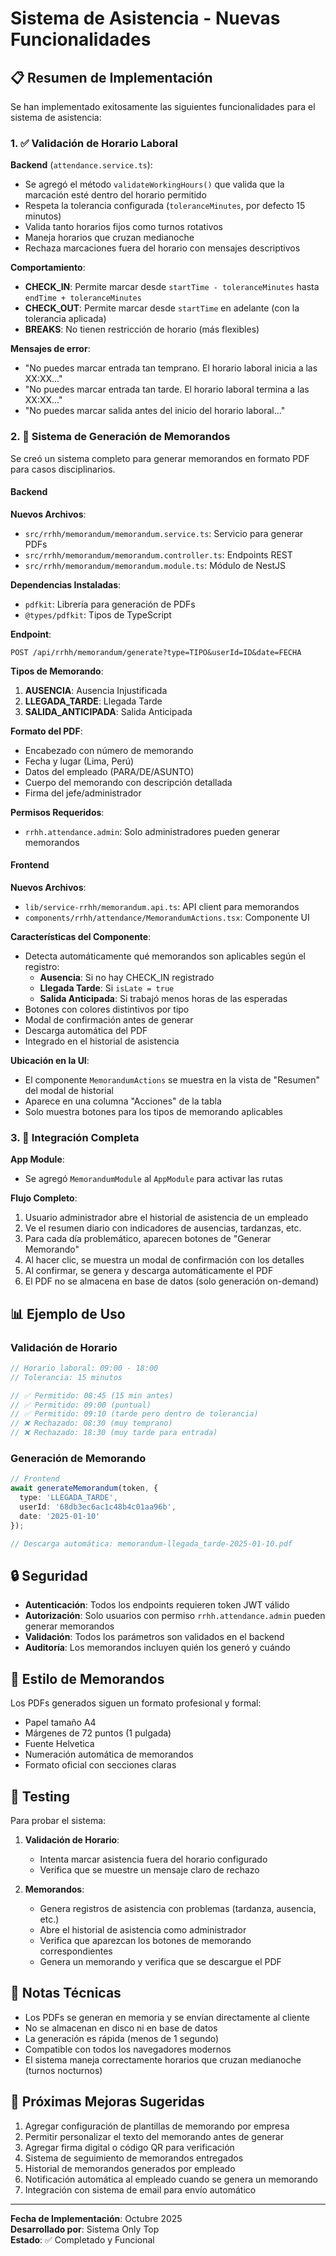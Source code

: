 # Sistema de Asistencia - Nuevas Funcionalidades

## 📋 Resumen de Implementación

Se han implementado exitosamente las siguientes funcionalidades para el sistema de asistencia:

### 1. ✅ Validación de Horario Laboral

**Backend** (`attendance.service.ts`):
- Se agregó el método `validateWorkingHours()` que valida que la marcación esté dentro del horario permitido
- Respeta la tolerancia configurada (`toleranceMinutes`, por defecto 15 minutos)
- Valida tanto horarios fijos como turnos rotativos
- Maneja horarios que cruzan medianoche
- Rechaza marcaciones fuera del horario con mensajes descriptivos

**Comportamiento**:
- **CHECK_IN**: Permite marcar desde `startTime - toleranceMinutes` hasta `endTime + toleranceMinutes`
- **CHECK_OUT**: Permite marcar desde `startTime` en adelante (con la tolerancia aplicada)
- **BREAKS**: No tienen restricción de horario (más flexibles)

**Mensajes de error**:
- "No puedes marcar entrada tan temprano. El horario laboral inicia a las XX:XX..."
- "No puedes marcar entrada tan tarde. El horario laboral termina a las XX:XX..."
- "No puedes marcar salida antes del inicio del horario laboral..."

### 2. 📄 Sistema de Generación de Memorandos

Se creó un sistema completo para generar memorandos en formato PDF para casos disciplinarios.

#### Backend

**Nuevos Archivos**:
- `src/rrhh/memorandum/memorandum.service.ts`: Servicio para generar PDFs
- `src/rrhh/memorandum/memorandum.controller.ts`: Endpoints REST
- `src/rrhh/memorandum/memorandum.module.ts`: Módulo de NestJS

**Dependencias Instaladas**:
- `pdfkit`: Librería para generación de PDFs
- `@types/pdfkit`: Tipos de TypeScript

**Endpoint**:
```
POST /api/rrhh/memorandum/generate?type=TIPO&userId=ID&date=FECHA
```

**Tipos de Memorando**:
1. **AUSENCIA**: Ausencia Injustificada
2. **LLEGADA_TARDE**: Llegada Tarde
3. **SALIDA_ANTICIPADA**: Salida Anticipada

**Formato del PDF**:
- Encabezado con número de memorando
- Fecha y lugar (Lima, Perú)
- Datos del empleado (PARA/DE/ASUNTO)
- Cuerpo del memorando con descripción detallada
- Firma del jefe/administrador

**Permisos Requeridos**:
- `rrhh.attendance.admin`: Solo administradores pueden generar memorandos

#### Frontend

**Nuevos Archivos**:
- `lib/service-rrhh/memorandum.api.ts`: API client para memorandos
- `components/rrhh/attendance/MemorandumActions.tsx`: Componente UI

**Características del Componente**:
- Detecta automáticamente qué memorandos son aplicables según el registro:
  - **Ausencia**: Si no hay CHECK_IN registrado
  - **Llegada Tarde**: Si `isLate = true`
  - **Salida Anticipada**: Si trabajó menos horas de las esperadas
- Botones con colores distintivos por tipo
- Modal de confirmación antes de generar
- Descarga automática del PDF
- Integrado en el historial de asistencia

**Ubicación en la UI**:
- El componente `MemorandumActions` se muestra en la vista de "Resumen" del modal de historial
- Aparece en una columna "Acciones" de la tabla
- Solo muestra botones para los tipos de memorando aplicables

### 3. 🔗 Integración Completa

**App Module**:
- Se agregó `MemorandumModule` al `AppModule` para activar las rutas

**Flujo Completo**:
1. Usuario administrador abre el historial de asistencia de un empleado
2. Ve el resumen diario con indicadores de ausencias, tardanzas, etc.
3. Para cada día problemático, aparecen botones de "Generar Memorando"
4. Al hacer clic, se muestra un modal de confirmación con los detalles
5. Al confirmar, se genera y descarga automáticamente el PDF
6. El PDF no se almacena en base de datos (solo generación on-demand)

## 📊 Ejemplo de Uso

### Validación de Horario

```typescript
// Horario laboral: 09:00 - 18:00
// Tolerancia: 15 minutos

// ✅ Permitido: 08:45 (15 min antes)
// ✅ Permitido: 09:00 (puntual)
// ✅ Permitido: 09:10 (tarde pero dentro de tolerancia)
// ❌ Rechazado: 08:30 (muy temprano)
// ❌ Rechazado: 18:30 (muy tarde para entrada)
```

### Generación de Memorando

```typescript
// Frontend
await generateMemorandum(token, {
  type: 'LLEGADA_TARDE',
  userId: '68db3ec6ac1c48b4c01aa96b',
  date: '2025-01-10'
});

// Descarga automática: memorandum-llegada_tarde-2025-01-10.pdf
```

## 🔒 Seguridad

- **Autenticación**: Todos los endpoints requieren token JWT válido
- **Autorización**: Solo usuarios con permiso `rrhh.attendance.admin` pueden generar memorandos
- **Validación**: Todos los parámetros son validados en el backend
- **Auditoría**: Los memorandos incluyen quién los generó y cuándo

## 🎨 Estilo de Memorandos

Los PDFs generados siguen un formato profesional y formal:
- Papel tamaño A4
- Márgenes de 72 puntos (1 pulgada)
- Fuente Helvetica
- Numeración automática de memorandos
- Formato oficial con secciones claras

## 🚀 Testing

Para probar el sistema:

1. **Validación de Horario**:
   - Intenta marcar asistencia fuera del horario configurado
   - Verifica que se muestre un mensaje claro de rechazo

2. **Memorandos**:
   - Genera registros de asistencia con problemas (tardanza, ausencia, etc.)
   - Abre el historial de asistencia como administrador
   - Verifica que aparezcan los botones de memorando correspondientes
   - Genera un memorando y verifica que se descargue el PDF

## 📝 Notas Técnicas

- Los PDFs se generan en memoria y se envían directamente al cliente
- No se almacenan en disco ni en base de datos
- La generación es rápida (menos de 1 segundo)
- Compatible con todos los navegadores modernos
- El sistema maneja correctamente horarios que cruzan medianoche (turnos nocturnos)

## 🔄 Próximas Mejoras Sugeridas

1. Agregar configuración de plantillas de memorando por empresa
2. Permitir personalizar el texto del memorando antes de generar
3. Agregar firma digital o código QR para verificación
4. Sistema de seguimiento de memorandos entregados
5. Historial de memorandos generados por empleado
6. Notificación automática al empleado cuando se genera un memorando
7. Integración con sistema de email para envío automático

---

**Fecha de Implementación**: Octubre 2025  
**Desarrollado por**: Sistema Only Top  
**Estado**: ✅ Completado y Funcional
